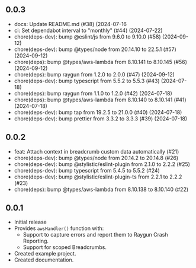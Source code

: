 ## 0.0.3

- docs: Update README.md (#38) (2024-07-16
- ci: Set dependabot interval to "monthly" (#44) (2024-07-22)
- chore(deps-dev): bump @eslint/js from 9.6.0 to 9.10.0 (#58) (2024-09-12)
- chore(deps-dev): bump @types/node from 20.14.10 to 22.5.1 (#57) (2024-09-12)
- chore(deps): bump @types/aws-lambda from 8.10.141 to 8.10.145 (#56) (2024-09-12)
- chore(deps): bump raygun from 1.2.0 to 2.0.0 (#47) (2024-09-12)
- chore(deps-dev): bump typescript from 5.5.2 to 5.5.3 (#43) (2024-07-18)
- chore(deps): bump raygun from 1.1.0 to 1.2.0 (#42) (2024-07-18)
- chore(deps): bump @types/aws-lambda from 8.10.140 to 8.10.141 (#41) (2024-07-18)
- chore(deps-dev): bump tap from 19.2.5 to 21.0.0 (#40) (2024-07-18)
- chore(deps-dev): bump prettier from 3.3.2 to 3.3.3 (#39) (2024-07-18)

## 0.0.2

- feat: Attach context in breadcrumb custom data automatically (#21)
- chore(deps-dev): bump @types/node from 20.14.2 to 20.14.8 (#26)
- chore(deps-dev): bump @stylistic/eslint-plugin from 2.1.0 to 2.2.2 (#25)
- chore(deps-dev): bump typescript from 5.4.5 to 5.5.2 (#24)
- chore(deps-dev): bump @stylistic/eslint-plugin-ts from 2.2.1 to 2.2.2 (#23)
- chore(deps): bump @types/aws-lambda from 8.10.138 to 8.10.140 (#22)

## 0.0.1

- Initial release
- Provides `awsHandler()` function with:
  - Support to capture errors and report them to Raygun Crash Reporting.
  - Support for scoped Breadcrumbs.
- Created example project.
- Created documentation.

